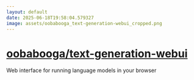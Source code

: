 ```yaml
---
layout: default
date: 2025-06-18T19:58:04.579327
image: assets/oobabooga_text-generation-webui_cropped.png
---
```


# [oobabooga/text-generation-webui](https://github.com/oobabooga/text-generation-webui)

Web interface for running language models in your browser
